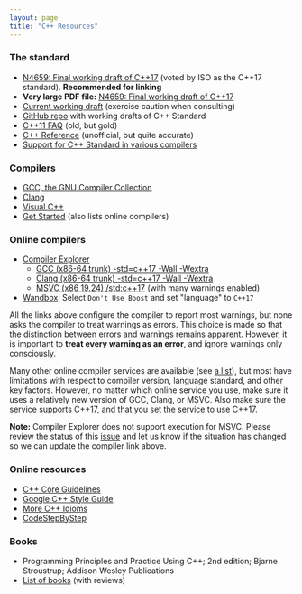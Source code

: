 ```yaml
---
layout: page
title: "C++ Resources"
---
```


### The standard

* [N4659: Final working draft of C++17](https://timsong-cpp.github.io/cppwp/n4659/) \(voted by ISO as the C++17 standard\). **Recommended for linking**
* **Very large PDF file:** [N4659: Final working draft of C++17](http://www.open-std.org/jtc1/sc22/wg21/docs/papers/2017/n4659.pdf) 
* [Current working draft](https://eel.is/c++draft/) \(exercise caution when consulting\)
* [GitHub repo](https://github.com/cplusplus/draft/tree/master/papers) with working drafts of C++ Standard
* [C++11 FAQ](http://www.stroustrup.com/C++11FAQ.html) \(old, but gold\)
* [C++ Reference](http://en.cppreference.com/) \(unofficial, but quite accurate\)
* [Support for C++ Standard in various compilers](http://en.cppreference.com/w/cpp/compiler_support)

### Compilers

* [GCC, the GNU Compiler Collection](http://gcc.gnu.org/)
* [Clang](https://clang.llvm.org/)
* [Visual C++](https://docs.microsoft.com/en-us/cpp/cpp/c-cpp-language-and-standard-libraries)
* [Get Started](https://isocpp.org/get-started) \(also lists online compilers\)

### Online compilers

* [Compiler Explorer](https://godbolt.org/)
  * [GCC \(x86-64 trunk\) -std=c++17 -Wall -Wextra](https://godbolt.org/z/8mz45V)
  * [Clang \(x86-64 trunk\) -std=c++17 -Wall -Wextra](https://godbolt.org/z/swmTOD)
  * [MSVC \(x86 19.24\) /std:c++17](https://godbolt.org/z/yfZ2xK) \(with many warnings enabled\)
* [Wandbox](https://wandbox.org/): Select `Don't Use Boost` and set "language" to `C++17`

All the links above configure the compiler to report most warnings, but none asks the compiler to treat warnings as errors. This choice is made so that the distinction between errors and warnings remains apparent. However, it is important to **treat every warning as an error**, and ignore warnings only consciously. 

Many other online compiler services are available \(see [a list](https://arnemertz.github.io/online-compilers/)\), but most have limitations with respect to compiler version, language standard, and other key factors. However, no matter which online service you use, make sure it uses a relatively new version of GCC, Clang, or MSVC. Also make sure the service supports C++17, and that you set the service to use C++17.

**Note:** Compiler Explorer does not support execution for MSVC. Please review the status of this [issue](https://github.com/mattgodbolt/compiler-explorer/issues/1502) and let us know if the situation has changed so we can update the compiler link above. 

### Online resources

* [C++ Core Guidelines](https://isocpp.github.io/CppCoreGuidelines/CppCoreGuidelines)
* [Google C++ Style Guide](https://google.github.io/styleguide/cppguide.html)
* [More C++ Idioms](https://en.wikibooks.org/wiki/More_C%2B%2B_Idioms)
* [CodeStepByStep](https://www.codestepbystep.com/problem/list/cpp)

### Books

* Programming Principles and Practice Using C++; 2nd edition; Bjarne Stroustrup; Addison Wesley Publications
* [List of books](https://accu.org/index.php?module=bookreviews&func=browse) \(with reviews\)

